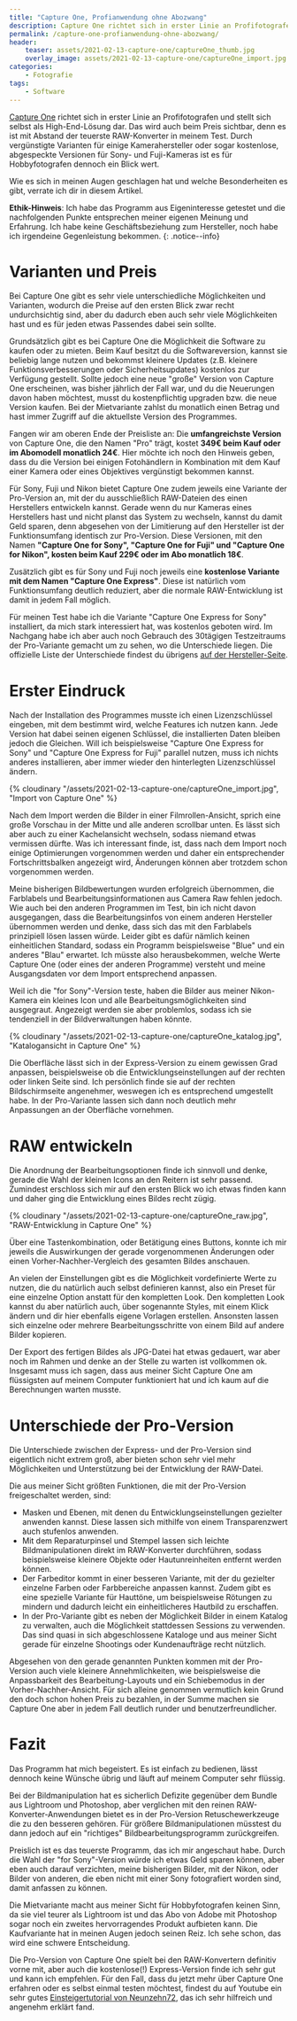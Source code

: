 ```yaml
---
title: "Capture One, Profianwendung ohne Abozwang"
description: Capture One richtet sich in erster Linie an Profifotografen und stellt sich selbst als High-End-Lösung dar. Was es kann und wie es sich gegenüber den anderen RAW-Konvertern schlägt, habe ich in diesem Artikel zusammengefasst.
permalink: /capture-one-profianwendung-ohne-abozwang/
header:
    teaser: assets/2021-02-13-capture-one/captureOne_thumb.jpg
    overlay_image: assets/2021-02-13-capture-one/captureOne_import.jpg
categories:
    - Fotografie
tags:
    - Software
---
```


[Capture One][1] richtet sich in erster Linie an Profifotografen und stellt sich selbst als High-End-Lösung dar. 
Das wird auch beim Preis sichtbar, denn es ist mit Abstand der teuerste RAW-Konverter in meinem Test. 
Durch vergünstigte Varianten für einige Kamerahersteller oder sogar kostenlose, abgespeckte Versionen für Sony- und Fuji-Kameras ist es für Hobbyfotografen dennoch ein Blick wert.

Wie es sich in meinen Augen geschlagen hat und welche Besonderheiten es gibt, verrate ich dir in diesem Artikel.

**Ethik-Hinweis**: Ich habe das Programm aus Eigeninteresse getestet und die nachfolgenden Punkte entsprechen meiner eigenen Meinung und Erfahrung.
Ich habe keine Geschäftsbeziehung zum Hersteller, noch habe ich irgendeine Gegenleistung bekommen.
{: .notice--info}

# Varianten und Preis
Bei Capture One gibt es sehr viele unterschiedliche Möglichkeiten und Varianten, 
wodurch die Preise auf den ersten Blick zwar recht undurchsichtig sind, aber du dadurch eben auch sehr viele Möglichkeiten hast und es für jeden etwas Passendes dabei sein sollte.

Grundsätzlich gibt es bei Capture One die Möglichkeit die Software zu kaufen oder zu mieten. 
Beim Kauf besitzt du die Softwareversion, kannst sie beliebig lange nutzen und bekommst kleinere Updates (z.B. kleinere Funktionsverbesserungen oder Sicherheitsupdates) kostenlos zur Verfügung gestellt. 
Sollte jedoch eine neue "große" Version von Capture One erscheinen, was bisher jährlich der Fall war, und du die Neuerungen davon haben möchtest, musst du kostenpflichtig upgraden bzw. die neue Version kaufen. 
Bei der Mietvariante zahlst du monatlich einen Betrag und hast immer Zugriff auf die aktuellste Version des Programmes.

Fangen wir am oberen Ende der Preisliste an: Die **umfangreichste Version** von Capture One, die den Namen "Pro" trägt, kostet **349€ beim Kauf oder im Abomodell monatlich 24€**. 
Hier möchte ich noch den Hinweis geben, dass du die Version bei einigen Fotohändlern in Kombination mit dem Kauf einer Kamera oder eines Objektives vergünstigt bekommen kannst.

Für Sony, Fuji und Nikon bietet Capture One zudem jeweils eine Variante der Pro-Version an, mit der du ausschließlich RAW-Dateien des einen Herstellers entwickeln kannst. 
Gerade wenn du nur Kameras eines Herstellers hast und nicht planst das System zu wechseln, kannst du damit Geld sparen, denn abgesehen von der Limitierung auf den Hersteller ist der Funktionsumfang identisch zur Pro-Version. 
Diese Versionen, mit den Namen **"Capture One for Sony", "Capture One for Fuji" und "Capture One for Nikon", kosten beim Kauf 229€ oder im Abo monatlich 18€**.

Zusätzlich gibt es für Sony und Fuji noch jeweils eine **kostenlose Variante mit dem Namen "Capture One Express"**. 
Diese ist natürlich vom Funktionsumfang deutlich reduziert, aber die normale RAW-Entwicklung ist damit in jedem Fall möglich.

Für meinen Test habe ich die Variante "Capture One Express for Sony" installiert, da mich stark interessiert hat, was kostenlos geboten wird. 
Im Nachgang habe ich aber auch noch Gebrauch des 30tägigen Testzeitraums der Pro-Variante gemacht um zu sehen, wo die Unterschiede liegen. 
Die offizielle Liste der Unterschiede findest du übrigens [auf der Hersteller-Seite](https://www.captureone.com/de/resources/feature-list).

# Erster Eindruck
Nach der Installation des Programmes musste ich einen Lizenzschlüssel eingeben, mit dem bestimmt wird, welche Features ich nutzen kann. 
Jede Version hat dabei seinen eigenen Schlüssel, die installierten Daten bleiben jedoch die Gleichen. 
Will ich beispielsweise "Capture One Express for Sony" und "Capture One Express for Fuji" parallel nutzen, muss ich nichts anderes installieren, aber immer wieder den hinterlegten Lizenzschlüssel ändern.

{% cloudinary "/assets/2021-02-13-capture-one/captureOne_import.jpg", "Import von Capture One" %}

Nach dem Import werden die Bilder in einer Filmrollen-Ansicht, sprich eine große Vorschau in der Mitte und alle anderen scrollbar unten. 
Es lässt sich aber auch zu einer Kachelansicht wechseln, sodass niemand etwas vermissen dürfte. 
Was ich interessant finde, ist, dass nach dem Import noch einige Optimierungen vorgenommen werden und daher ein entsprechender Fortschrittsbalken angezeigt wird, Änderungen können aber trotzdem schon vorgenommen werden.

Meine bisherigen Bildbewertungen wurden erfolgreich übernommen, die Farblabels und Bearbeitungsinformationen aus Camera Raw fehlen jedoch. 
Wie auch bei den anderen Programmen im Test, bin ich nicht davon ausgegangen, dass die Bearbeitungsinfos von einem anderen Hersteller übernommen werden und denke, dass sich das mit den Farblabels prinzipiell lösen lassen würde. 
Leider gibt es dafür nämlich keinen einheitlichen Standard, sodass ein Programm beispielsweise "Blue" und ein anderes "Blau" erwartet. 
Ich müsste also herausbekommen, welche Werte Capture One (oder eines der anderen Programme) versteht und meine Ausgangsdaten vor dem Import entsprechend anpassen.

Weil ich die "for Sony"-Version teste, haben die Bilder aus meiner Nikon-Kamera ein kleines Icon und alle Bearbeitungsmöglichkeiten sind ausgegraut. 
Angezeigt werden sie aber problemlos, sodass ich sie tendenziell in der Bildverwaltungen haben könnte.

{% cloudinary "/assets/2021-02-13-capture-one/captureOne_katalog.jpg", "Katalogansicht in Capture One" %}

Die Oberfläche lässt sich in der Express-Version zu einem gewissen Grad anpassen, beispielsweise ob die Entwicklungseinstellungen auf der rechten oder linken Seite sind. 
Ich persönlich finde sie auf der rechten Bildschirmseite angenehmer, weswegen ich es entsprechend umgestellt habe. In der Pro-Variante lassen sich dann noch deutlich mehr Anpassungen an der Oberfläche vornehmen.

# RAW entwickeln
Die Anordnung der Bearbeitungsoptionen finde ich sinnvoll und denke, gerade die Wahl der kleinen Icons an den Reitern ist sehr passend. 
Zumindest erschloss sich mir auf den ersten Blick wo ich etwas finden kann und daher ging die Entwicklung eines Bildes recht zügig.

{% cloudinary "/assets/2021-02-13-capture-one/captureOne_raw.jpg", "RAW-Entwicklung in Capture One" %}

Über eine Tastenkombination, oder Betätigung eines Buttons, konnte ich mir jeweils die Auswirkungen der gerade vorgenommenen Änderungen oder einen Vorher-Nachher-Vergleich des gesamten Bildes anschauen.

An vielen der Einstellungen gibt es die Möglichkeit vordefinierte Werte zu nutzen, die du natürlich auch selbst definieren kannst, also ein Preset für eine einzelne Option anstatt für den kompletten Look. 
Den kompletten Look kannst du aber natürlich auch, über sogenannte Styles, mit einem Klick ändern und dir hier ebenfalls eigene Vorlagen erstellen. 
Ansonsten lassen sich einzelne oder mehrere Bearbeitungsschritte von einem Bild auf andere Bilder kopieren.

Der Export des fertigen Bildes als JPG-Datei hat etwas gedauert, war aber noch im Rahmen und denke an der Stelle zu warten ist vollkommen ok. 
Insgesamt muss ich sagen, dass aus meiner Sicht Capture One am flüssigsten auf meinem Computer funktioniert hat und ich kaum auf die Berechnungen warten musste.

# Unterschiede der Pro-Version
Die Unterschiede zwischen der Express- und der Pro-Version sind eigentlich nicht extrem groß, aber bieten schon sehr viel mehr Möglichkeiten und Unterstützung bei der Entwicklung der RAW-Datei.

Die aus meiner Sicht größten Funktionen, die mit der Pro-Version freigeschaltet werden, sind:

- Masken und Ebenen, mit denen du Entwicklungseinstellungen gezielter anwenden kannst. Diese lassen sich mithilfe von einem Transparenzwert auch stufenlos anwenden.
- Mit dem Reparaturpinsel und Stempel lassen sich leichte Bildmanipulationen direkt im RAW-Konverter durchführen, sodass beispielsweise kleinere Objekte oder Hautunreinheiten entfernt werden können.
- Der Farbeditor kommt in einer besseren Variante, mit der du gezielter einzelne Farben oder Farbbereiche anpassen kannst. 
    Zudem gibt es eine spezielle Variante für Hauttöne, um beispielsweise Rötungen zu mindern und dadurch leicht ein einheitlicheres Hautbild zu erschaffen.
- In der Pro-Variante gibt es neben der Möglichkeit Bilder in einem Katalog zu verwalten, auch die Möglichkeit stattdessen Sessions zu verwenden. 
    Das sind quasi in sich abgeschlossene Kataloge und aus meiner Sicht gerade für einzelne Shootings oder Kundenaufträge recht nützlich.

Abgesehen von den gerade genannten Punkten kommen mit der Pro-Version auch viele kleinere Annehmlichkeiten, wie beispielsweise die Anpassbarkeit des Bearbeitung-Layouts und ein Schiebemodus in der Vorher-Nachher-Ansicht. 
Für sich alleine genommen vermutlich kein Grund den doch schon hohen Preis zu bezahlen, in der Summe machen sie Capture One aber in jedem Fall deutlich runder und benutzerfreundlicher.

# Fazit
Das Programm hat mich begeistert. Es ist einfach zu bedienen, lässt dennoch keine Wünsche übrig und läuft auf meinem Computer sehr flüssig.

Bei der Bildmanipulation hat es sicherlich Defizite gegenüber dem Bundle aus Lightroom und Photoshop, aber verglichen mit den reinen RAW-Konverter-Anwendungen bietet es in der Pro-Version Retuschewerkzeuge die zu den besseren gehören. 
Für größere Bildmanipulationen müsstest du dann jedoch auf ein "richtiges" Bildbearbeitungsprogramm zurückgreifen.

Preislich ist es das teuerste Programm, das ich mir angeschaut habe. Durch die Wahl der "for Sony"-Version würde ich etwas Geld sparen können, 
aber eben auch darauf verzichten, meine bisherigen Bilder, mit der Nikon, oder Bilder von anderen, die eben nicht mit einer Sony fotografiert worden sind, damit anfassen zu können.

Die Mietvariante macht aus meiner Sicht für Hobbyfotografen keinen Sinn, da sie viel teurer als Lightroom ist und das Abo von Adobe mit Photoshop sogar noch ein zweites hervorragendes Produkt aufbieten kann.
Die Kaufvariante hat in meinen Augen jedoch seinen Reiz. Ich sehe schon, das wird eine schwere Entscheidung.

Die Pro-Version von Capture One spielt bei den RAW-Konvertern definitiv vorne mit, aber auch die kostenlose(!) Express-Version finde ich sehr gut und kann ich empfehlen. 
Für den Fall, dass du jetzt mehr über Capture One erfahren oder es selbst einmal testen möchtest, 
findest du auf Youtube ein sehr gutes [Einsteigertutorial von Neunzehn72](https://www.youtube.com/watch?v=Q6dNml1nrPg), das ich sehr hilfreich und angenehm erklärt fand.

[1]: https://www.captureone.com/de